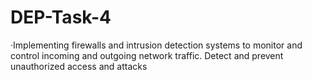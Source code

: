 # DEP-Task-4
·Implementing firewalls and intrusion detection systems to
 monitor and control incoming and outgoing network traffic. Detect and
 prevent unauthorized access and attacks
